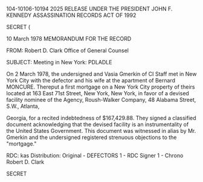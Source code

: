 104-10106-10194
2025 RELEASE UNDER THE PRESIDENT JOHN F. KENNEDY ASSASSINATION RECORDS ACT OF 1992

SECRET
(

10 March 1978
MEMORANDUM FOR THE RECORD

FROM: Robert D. Clark
Office of General Counsel

SUBJECT: Meeting in New York: PDLADLE

On 2 March 1978, the undersigned and Vasia Gmerkin of CI Staff met
in New York City with the defector and his wife at the
apartment of Bernard MONCURE. Thereput a first
mortgage on a New York City property of theirs located at 163 East 71st
Street, New York, New York, in favor of a devised facility nominee of
the Agency, Roush-Walker Company, 48 Alabama Street, S.W., Atlanta,

Georgia, for a recited indebtedness of $167,429.88. They signed a classified
document acknowledging that the devised facility is an instrumentality of
the United States Government. This document was witnessed in alias by
Mr. Gmerkin and the undersigned registered strenuous objections
to the "mortgage."

RDC: kas
Distribution:
Original - DEFECTORS
1 - RDC Signer
1 - Chrono
Robert D. Clark

SECRET

